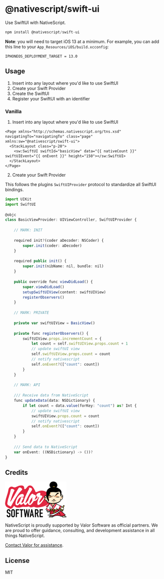 # @nativescript/swift-ui

Use SwiftUI with NativeScript.

```javascript
npm install @nativescript/swift-ui
```

**Note**: you will need to target iOS 13 at a minimum.
For example, you can add this line to your `App_Resources/iOS/build.xcconfig`:

```
IPHONEOS_DEPLOYMENT_TARGET = 13.0
```

## Usage

1. Insert into any layout where you'd like to use SwiftUI
2. Create your Swift Provider
3. Create the SwiftUI
4. Register your SwiftUI with an identifier

### Vanilla

1. Insert into any layout where you'd like to use SwiftUI

```
<Page xmlns="http://schemas.nativescript.org/tns.xsd" navigatingTo="navigatingTo" class="page" xmlns:sw="@nativescript/swift-ui">
  <StackLayout class="p-20">
    <sw:SwiftUI swiftId="basicView" data="{{ nativeCount }}" swiftUIEvent="{{ onEvent }}" height="150"></sw:SwiftUI>
  </StackLayout>
</Page>
```

2. Create your Swift Provider

This follows the plugins `SwiftUIProvider` protocol to standardize all SwiftUI bindings.

```ts
import UIKit
import SwiftUI

@objc
class BasicViewProvider: UIViewController, SwiftUIProvider {
        
    // MARK: INIT
    
    required init?(coder aDecoder: NSCoder) {
        super.init(coder: aDecoder)
    }

    required public init() {
        super.init(nibName: nil, bundle: nil)
    }

    public override func viewDidLoad() {
        super.viewDidLoad()
        setupSwiftUIView(content: swiftUIView)
        registerObservers()
    }
    
    // MARK: PRIVATE

    private var swiftUIView = BasicView()
        
    private func registerObservers() {
        swiftUIView.props.incrementCount = {
            let count = self.swiftUIView.props.count + 1
            // update swiftUI view
            self.swiftUIView.props.count = count
            // notify nativescript
            self.onEvent?(["count": count])
        }
    }

    // MARK: API

    /// Receive data from NativeScript
    func updateData(data: NSDictionary) {
        if let count = data.value(forKey: "count") as? Int {
            // update swiftUI view
            swiftUIView.props.count = count
            // notify nativescript
            self.onEvent?(["count": count])
        }
    }
    
    /// Send data to NativeScript
    var onEvent: ((NSDictionary) -> ())?
}

```

## Credits

<img src="https://raw.githubusercontent.com/valor-software/.github/d947b8547a9d5a6021e4f6af7b1df816c1c5f268/profile/valor-logo%20for-light.png#gh-light-mode-only" alt="Valor Software" width="200" />

NativeScript is proudly supported by Valor Software as official partners. We are proud to offer guidance, consulting, and development assistance in all things NativeScript.

[Contact Valor for assistance](https://valor-software.com/).

## License

MIT
